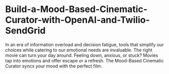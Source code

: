 # Build-a-Mood-Based-Cinematic-Curator-with-OpenAI-and-Twilio-SendGrid
In an era of information overload and decision fatigue, tools that simplify our choices while catering to our emotional needs are invaluable. The right movie can turn your day around. Feeling down, anxious, or stuck? Movies tap into emotions and offer escape or a refresh.  The Mood-Based Cinematic Curator syncs your mood with the perfect film.
